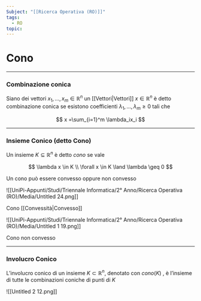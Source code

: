```yaml
---
Subject: "[[Ricerca Operativa (RO)]]"
tags:
  - RO
topic:
---
```


# Cono
---

### Combinazione conica

Siano dei vettori $x_1,\dots,x_m \in \mathbb{R}^n$ un [[Vettori|Vettori]] $x \in \mathbb{R}^n$ è detto combinazione conica se esistono coefficienti $\lambda_1,\dots,\lambda_m \geq 0$ tali che

$$
x =\sum_{i=1}^m \lambda_ix_i
$$

---

### Insieme Conico (detto Cono)

Un insieme $K \subseteq \mathbb{R}^n$ è detto *cono* se vale

$$
\lambda x \in K \\
\forall x \in K \land \lambda \geq 0
$$

Un cono può essere convesso oppure non convesso

![[UniPi-Appunti/Studi/Triennale Informatica/2° Anno/Ricerca Operativa (RO)/Media/Untitled 24.png]]

Cono [[Convessità|Convesso]]

![[UniPi-Appunti/Studi/Triennale Informatica/2° Anno/Ricerca Operativa (RO)/Media/Untitled 1 19.png]]

Cono non convesso

---

### Involucro Conico

L’involucro conico di un insieme $K \subset \mathbb{R}^n$, denotato con $cono(K)$ , è l’insieme di
tutte le combinazioni coniche di punti di $K$

![[Untitled 2 12.png]]
